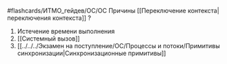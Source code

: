 #flashcards/ИТМО_гейдев/ОС/ОС 
Причины [[Переключение контекста|переключения контекста]]
?
1. Истечение времени выполнения
2. [[Системный вызов]]
3. [[../../../Экзамен на поступление/ОС/Процессы и потоки/Примитивы синхронизации|Синхронизационные примитивы]]